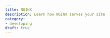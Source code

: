 ```yaml
---
title: NGINX
description: Learn how NGINX serves your site
category:
- developing
draft: true
---
```

